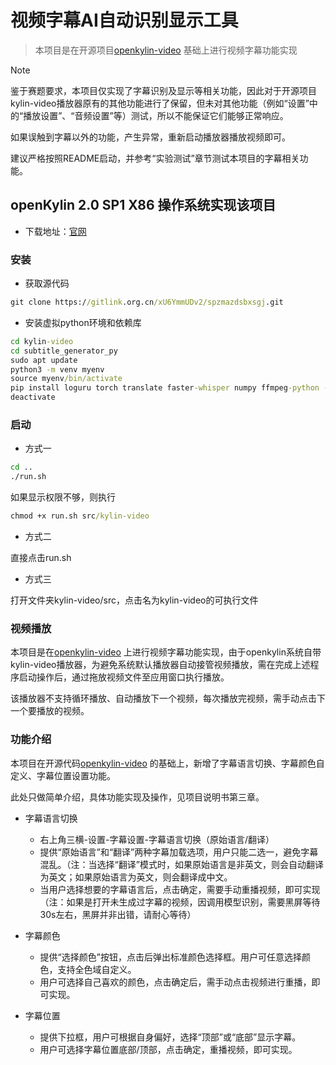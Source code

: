 # 视频字幕AI自动识别显示工具

>  本项目是在开源项目[openkylin-video](https://github.com/openkylin/kylin-video) 基础上进行视频字幕功能实现

> [!NOTE]
> 鉴于赛题要求，本项目仅实现了字幕识别及显示等相关功能，因此对于开源项目kylin-video播放器原有的其他功能进行了保留，但未对其他功能（例如“设置”中的“播放设置”、“音频设置”等）测试，所以不能保证它们能够正常响应。
>
> 如果误触到字幕以外的功能，产生异常，重新启动播放器播放视频即可。
> 
> 建议严格按照README启动，并参考“实验测试”章节测试本项目的字幕相关功能。

## openKylin 2.0 SP1 X86 操作系统实现该项目

- 下载地址：[官网](https://www.openkylin.top/downloads/)


### 安装

- 获取源代码

```cmd
git clone https://gitlink.org.cn/xU6YmmUDv2/spzmazdsbxsgj.git
```

- 安装虚拟python环境和依赖库
  
```cmd
cd kylin-video
cd subtitle_generator_py
sudo apt update
python3 -m venv myenv
source myenv/bin/activate
pip install loguru torch translate faster-whisper numpy ffmpeg-python -i https://pypi.tuna.tsinghua.edu.cn/simple
deactivate
```

### 启动

- 方式一
  
```cmd
cd ..
./run.sh
```
如果显示权限不够，则执行

```cmd
chmod +x run.sh src/kylin-video
```
- 方式二
  
直接点击run.sh

- 方式三
  
打开文件夹kylin-video/src，点击名为kylin-video的可执行文件

### 视频播放

本项目是在[openkylin-video](https://github.com/openkylin/kylin-video) 上进行视频字幕功能实现，由于openkylin系统自带kylin-video播放器，为避免系统默认播放器自动接管视频播放，需在完成上述程序启动操作后，通过拖放视频文件至应用窗口执行播放。

该播放器不支持循环播放、自动播放下一个视频，每次播放完视频，需手动点击下一个要播放的视频。

### 功能介绍
本项目在开源代码[openkylin-video](https://github.com/openkylin/kylin-video) 的基础上，新增了字幕语言切换、字幕颜色自定义、字幕位置设置功能。

此处只做简单介绍，具体功能实现及操作，见项目说明书第三章。
- 字幕语言切换
    - 右上角三横-设置-字幕设置-字幕语言切换（原始语言/翻译）
    - 提供“原始语言”和“翻译”两种字幕加载选项，用户只能二选一，避免字幕混乱。（注：当选择“翻译”模式时，如果原始语言是非英文，则会自动翻译为英文；如果原始语言为英文，则会翻译成中文。
    - 当用户选择想要的字幕语言后，点击确定，需要手动重播视频，即可实现（注：如果是打开未生成过字幕的视频，因调用模型识别，需要黑屏等待30s左右，黑屏并非出错，请耐心等待）

- 字幕颜色
    - 提供“选择颜色”按钮，点击后弹出标准颜色选择框。用户可任意选择颜色，支持全色域自定义。
    - 用户可选择自己喜欢的颜色，点击确定后，需手动点击视频进行重播，即可实现。

- 字幕位置
    - 提供下拉框，用户可根据自身偏好，选择“顶部”或“底部”显示字幕。
    - 用户可选择字幕位置底部/顶部，点击确定，重播视频，即可实现。

